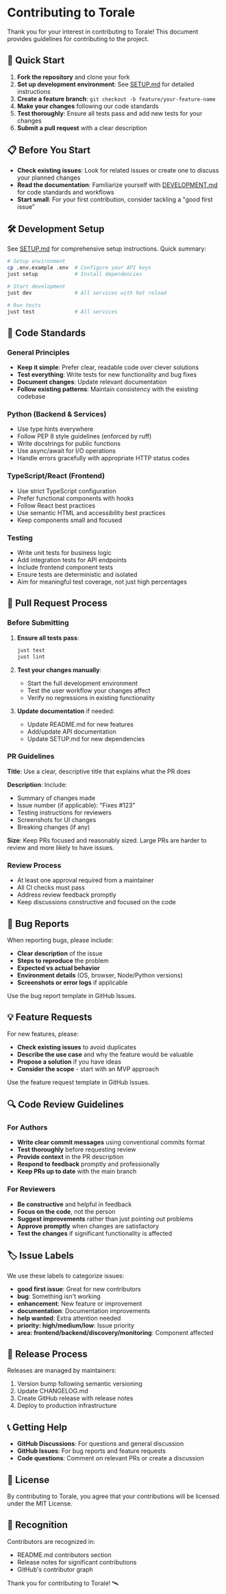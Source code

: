 # Contributing to Torale

Thank you for your interest in contributing to Torale! This document provides guidelines for contributing to the project.

## 🚀 Quick Start

1. **Fork the repository** and clone your fork
2. **Set up development environment**: See [SETUP.md](./SETUP.md) for detailed instructions
3. **Create a feature branch**: `git checkout -b feature/your-feature-name`
4. **Make your changes** following our code standards
5. **Test thoroughly**: Ensure all tests pass and add new tests for your changes
6. **Submit a pull request** with a clear description

## 📋 Before You Start

- **Check existing issues**: Look for related issues or create one to discuss your planned changes
- **Read the documentation**: Familiarize yourself with [DEVELOPMENT.md](./DEVELOPMENT.md) for code standards and workflows
- **Start small**: For your first contribution, consider tackling a "good first issue"

## 🛠️ Development Setup

See [SETUP.md](./SETUP.md) for comprehensive setup instructions. Quick summary:

```bash
# Setup environment
cp .env.example .env  # Configure your API keys
just setup            # Install dependencies

# Start development
just dev              # All services with hot reload

# Run tests
just test             # All services
```

## 📝 Code Standards

### General Principles

- **Keep it simple**: Prefer clear, readable code over clever solutions
- **Test everything**: Write tests for new functionality and bug fixes
- **Document changes**: Update relevant documentation
- **Follow existing patterns**: Maintain consistency with the existing codebase

### Python (Backend & Services)

- Use type hints everywhere
- Follow PEP 8 style guidelines (enforced by ruff)
- Write docstrings for public functions
- Use async/await for I/O operations
- Handle errors gracefully with appropriate HTTP status codes

### TypeScript/React (Frontend)

- Use strict TypeScript configuration
- Prefer functional components with hooks
- Follow React best practices
- Use semantic HTML and accessibility best practices
- Keep components small and focused

### Testing

- Write unit tests for business logic
- Add integration tests for API endpoints
- Include frontend component tests
- Ensure tests are deterministic and isolated
- Aim for meaningful test coverage, not just high percentages

## 🔄 Pull Request Process

### Before Submitting

1. **Ensure all tests pass**:
   ```bash
   just test
   just lint
   ```

2. **Test your changes manually**:
   - Start the full development environment
   - Test the user workflow your changes affect
   - Verify no regressions in existing functionality

3. **Update documentation** if needed:
   - Update README.md for new features
   - Add/update API documentation
   - Update SETUP.md for new dependencies

### PR Guidelines

**Title**: Use a clear, descriptive title that explains what the PR does

**Description**: Include:
- Summary of changes made
- Issue number (if applicable): "Fixes #123"
- Testing instructions for reviewers
- Screenshots for UI changes
- Breaking changes (if any)

**Size**: Keep PRs focused and reasonably sized. Large PRs are harder to review and more likely to have issues.

### Review Process

- At least one approval required from a maintainer
- All CI checks must pass
- Address review feedback promptly
- Keep discussions constructive and focused on the code

## 🐛 Bug Reports

When reporting bugs, please include:

- **Clear description** of the issue
- **Steps to reproduce** the problem
- **Expected vs actual behavior**
- **Environment details** (OS, browser, Node/Python versions)
- **Screenshots or error logs** if applicable

Use the bug report template in GitHub Issues.

## 💡 Feature Requests

For new features, please:

- **Check existing issues** to avoid duplicates
- **Describe the use case** and why the feature would be valuable
- **Propose a solution** if you have ideas
- **Consider the scope** - start with an MVP approach

Use the feature request template in GitHub Issues.

## 🔍 Code Review Guidelines

### For Authors

- **Write clear commit messages** using conventional commits format
- **Test thoroughly** before requesting review
- **Provide context** in the PR description
- **Respond to feedback** promptly and professionally
- **Keep PRs up to date** with the main branch

### For Reviewers

- **Be constructive** and helpful in feedback
- **Focus on the code**, not the person
- **Suggest improvements** rather than just pointing out problems
- **Approve promptly** when changes are satisfactory
- **Test the changes** if significant functionality is affected

## 🏷️ Issue Labels

We use these labels to categorize issues:

- **good first issue**: Great for new contributors
- **bug**: Something isn't working
- **enhancement**: New feature or improvement
- **documentation**: Documentation improvements
- **help wanted**: Extra attention needed
- **priority: high/medium/low**: Issue priority
- **area: frontend/backend/discovery/monitoring**: Component affected

## 🚀 Release Process

Releases are managed by maintainers:

1. Version bump following semantic versioning
2. Update CHANGELOG.md
3. Create GitHub release with release notes
4. Deploy to production infrastructure

## 📞 Getting Help

- **GitHub Discussions**: For questions and general discussion
- **GitHub Issues**: For bug reports and feature requests
- **Code questions**: Comment on relevant PRs or create a discussion

## 📄 License

By contributing to Torale, you agree that your contributions will be licensed under the MIT License.

## 🎉 Recognition

Contributors are recognized in:
- README.md contributors section
- Release notes for significant contributions
- GitHub's contributor graph

Thank you for contributing to Torale! 🛰️
